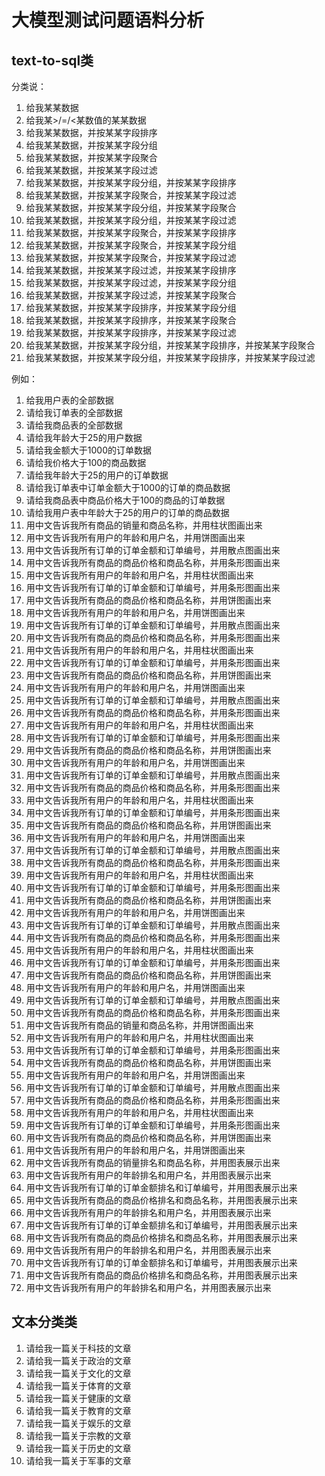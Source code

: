# 大模型测试问题语料分析

## text-to-sql类

分类说：
1. 给我某某数据
2. 给我某>/=/<某数值的某某数据
3. 给我某某数据，并按某某字段排序
4. 给我某某数据，并按某某字段分组
5. 给我某某数据，并按某某字段聚合
6. 给我某某数据，并按某某字段过滤
7. 给我某某数据，并按某某字段分组，并按某某字段排序
8. 给我某某数据，并按某某字段聚合，并按某某字段过滤
9. 给我某某数据，并按某某字段分组，并按某某字段聚合
10. 给我某某数据，并按某某字段分组，并按某某字段过滤
11. 给我某某数据，并按某某字段聚合，并按某某字段排序
12. 给我某某数据，并按某某字段聚合，并按某某字段分组
13. 给我某某数据，并按某某字段聚合，并按某某字段过滤
14. 给我某某数据，并按某某字段过滤，并按某某字段排序
15. 给我某某数据，并按某某字段过滤，并按某某字段分组
16. 给我某某数据，并按某某字段过滤，并按某某字段聚合
17. 给我某某数据，并按某某字段排序，并按某某字段分组
18. 给我某某数据，并按某某字段排序，并按某某字段聚合
19. 给我某某数据，并按某某字段排序，并按某某字段过滤
20. 给我某某数据，并按某某字段分组，并按某某字段排序，并按某某字段聚合
21. 给我某某数据，并按某某字段分组，并按某某字段排序，并按某某字段过滤

例如：

1. 给我用户表的全部数据
2. 请给我订单表的全部数据
3. 请给我商品表的全部数据
4. 请给我年龄大于25的用户数据
5. 请给我金额大于1000的订单数据
6. 请给我价格大于100的商品数据
7. 请给我年龄大于25的用户的订单数据
8. 请给我订单表中订单金额大于1000的订单的商品数据
9. 请给我商品表中商品价格大于100的商品的订单数据
10. 请给我用户表中年龄大于25的用户的订单的商品数据
11. 用中文告诉我所有商品的销量和商品名称，并用柱状图画出来
12. 用中文告诉我所有用户的年龄和用户名，并用饼图画出来
13. 用中文告诉我所有订单的订单金额和订单编号，并用散点图画出来
14. 用中文告诉我所有商品的商品价格和商品名称，并用条形图画出来
15. 用中文告诉我所有用户的年龄和用户名，并用柱状图画出来
16. 用中文告诉我所有订单的订单金额和订单编号，并用条形图画出来
17. 用中文告诉我所有商品的商品价格和商品名称，并用饼图画出来
18. 用中文告诉我所有用户的年龄和用户名，并用饼图画出来
19. 用中文告诉我所有订单的订单金额和订单编号，并用散点图画出来
20. 用中文告诉我所有商品的商品价格和商品名称，并用条形图画出来
21. 用中文告诉我所有用户的年龄和用户名，并用柱状图画出来
22. 用中文告诉我所有订单的订单金额和订单编号，并用条形图画出来
23. 用中文告诉我所有商品的商品价格和商品名称，并用饼图画出来
24. 用中文告诉我所有用户的年龄和用户名，并用饼图画出来
25. 用中文告诉我所有订单的订单金额和订单编号，并用散点图画出来
26. 用中文告诉我所有商品的商品价格和商品名称，并用条形图画出来
27. 用中文告诉我所有用户的年龄和用户名，并用柱状图画出来
28. 用中文告诉我所有订单的订单金额和订单编号，并用条形图画出来
29. 用中文告诉我所有商品的商品价格和商品名称，并用饼图画出来
30. 用中文告诉我所有用户的年龄和用户名，并用饼图画出来
31. 用中文告诉我所有订单的订单金额和订单编号，并用散点图画出来
32. 用中文告诉我所有商品的商品价格和商品名称，并用条形图画出来
33. 用中文告诉我所有用户的年龄和用户名，并用柱状图画出来
34. 用中文告诉我所有订单的订单金额和订单编号，并用条形图画出来
35. 用中文告诉我所有商品的商品价格和商品名称，并用饼图画出来
36. 用中文告诉我所有用户的年龄和用户名，并用饼图画出来
37. 用中文告诉我所有订单的订单金额和订单编号，并用散点图画出来
38. 用中文告诉我所有商品的商品价格和商品名称，并用条形图画出来
39. 用中文告诉我所有用户的年龄和用户名，并用柱状图画出来
40. 用中文告诉我所有订单的订单金额和订单编号，并用条形图画出来
41. 用中文告诉我所有商品的商品价格和商品名称，并用饼图画出来
42. 用中文告诉我所有用户的年龄和用户名，并用饼图画出来
43. 用中文告诉我所有订单的订单金额和订单编号，并用散点图画出来
44. 用中文告诉我所有商品的商品价格和商品名称，并用条形图画出来
45. 用中文告诉我所有用户的年龄和用户名，并用柱状图画出来
46. 用中文告诉我所有订单的订单金额和订单编号，并用条形图画出来
47. 用中文告诉我所有商品的商品价格和商品名称，并用饼图画出来
48. 用中文告诉我所有用户的年龄和用户名，并用饼图画出来
49. 用中文告诉我所有订单的订单金额和订单编号，并用散点图画出来
50. 用中文告诉我所有商品的商品价格和商品名称，并用条形图画出来
51. 用中文告诉我所有商品的销量和商品名称，并用饼图画出来
52. 用中文告诉我所有用户的年龄和用户名，并用柱状图画出来
53. 用中文告诉我所有订单的订单金额和订单编号，并用条形图画出来
54. 用中文告诉我所有商品的商品价格和商品名称，并用饼图画出来
55. 用中文告诉我所有用户的年龄和用户名，并用饼图画出来
56. 用中文告诉我所有订单的订单金额和订单编号，并用散点图画出来
57. 用中文告诉我所有商品的商品价格和商品名称，并用条形图画出来
58. 用中文告诉我所有用户的年龄和用户名，并用柱状图画出来
59. 用中文告诉我所有订单的订单金额和订单编号，并用条形图画出来
60. 用中文告诉我所有商品的商品价格和商品名称，并用饼图画出来
61. 用中文告诉我所有用户的年龄和用户名，并用饼图画出来
62. 用中文告诉我所有商品的销量排名和商品名称，并用图表展示出来
63. 用中文告诉我所有用户的年龄排名和用户名，并用图表展示出来
64. 用中文告诉我所有订单的订单金额排名和订单编号，并用图表展示出来
65. 用中文告诉我所有商品的商品价格排名和商品名称，并用图表展示出来
66. 用中文告诉我所有用户的年龄排名和用户名，并用图表展示出来
67. 用中文告诉我所有订单的订单金额排名和订单编号，并用图表展示出来
68. 用中文告诉我所有商品的商品价格排名和商品名称，并用图表展示出来
69. 用中文告诉我所有用户的年龄排名和用户名，并用图表展示出来
70. 用中文告诉我所有订单的订单金额排名和订单编号，并用图表展示出来
71. 用中文告诉我所有商品的商品价格排名和商品名称，并用图表展示出来
72. 用中文告诉我所有用户的年龄排名和用户名，并用图表展示出来

## 文本分类类

1. 请给我一篇关于科技的文章
2. 请给我一篇关于政治的文章
3. 请给我一篇关于文化的文章
4. 请给我一篇关于体育的文章
5. 请给我一篇关于健康的文章
6. 请给我一篇关于教育的文章
7. 请给我一篇关于娱乐的文章
8. 请给我一篇关于宗教的文章
9. 请给我一篇关于历史的文章
10. 请给我一篇关于军事的文章